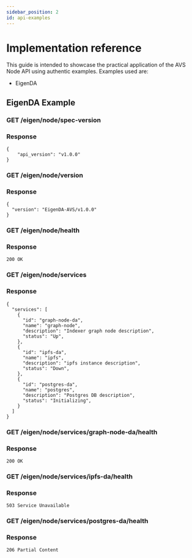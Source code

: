 ```yaml
---
sidebar_position: 2
id: api-examples
---
```


# Implementation reference

This guide is intended to showcase the practical application of the AVS Node API using authentic examples. Examples used are:

- EigenDA

## EigenDA Example

### GET /eigen/node/spec-version

### Response

```
{
    "api_version": "v1.0.0"
}
```

### GET /eigen/node/version

### Response

```
{
  "version": "EigenDA-AVS/v1.0.0"
}
```

### GET /eigen/node/health

### Response

```
200 OK
```

### GET /eigen/node/services

### Response

```
{
  "services": [
    {
      "id": "graph-node-da",
      "name": "graph-node",
      "description": "Indexer graph node description",
      "status": "Up",
    },
    {
      "id": "ipfs-da",
      "name": "ipfs",
      "description": "ipfs instance description",
      "status": "Down",
    },
    {
      "id": "postgres-da",
      "name": "postgres",
      "description": "Postgres DB description",
      "status": "Initializing",
    }
  ]
}
```

### GET /eigen/node/services/graph-node-da/health

### Response

```
200 OK
```

### GET /eigen/node/services/ipfs-da/health

### Response

```
503 Service Unavailable
```

### GET /eigen/node/services/postgres-da/health

### Response

```
206 Partial Content
```
